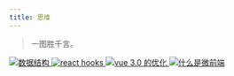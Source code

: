 ```yaml
---
title: 思维
---
```


> 一图胜千言。

<a href="https://cdn.jsdelivr.net/gh/rocwong-cn/assets/xmind/data-structure.png" target="_blank">
  <img 
    src="https://cdn.jsdelivr.net/gh/rocwong-cn/assets/xmind/data-structure.png"
    alt="数据结构">
</a>

<a href="https://cdn.jsdelivr.net/gh/rocwong-cn/assets/xmind/react-hooks.png" target="_blank">
  <img 
    src="https://cdn.jsdelivr.net/gh/rocwong-cn/assets/xmind/react-hooks.png"
    alt="react hooks">
</a>

<a href="https://cdn.jsdelivr.net/gh/rocwong-cn/assets/xmind/optimization-of-vue3.png" target="_blank">
  <img 
    src="https://cdn.jsdelivr.net/gh/rocwong-cn/assets/xmind/optimization-of-vue3.png"
    alt="vue 3.0 的优化">
</a>

<a href="https://cdn.jsdelivr.net/gh/rocwong-cn/assets/micro/1.png" target="_blank">
  <img 
    src="https://cdn.jsdelivr.net/gh/rocwong-cn/assets/micro/1.png"
    alt="什么是微前端">
</a>